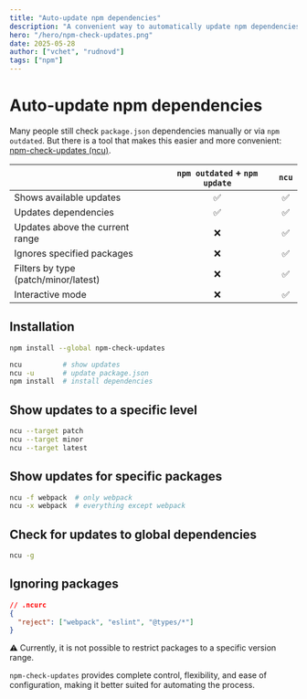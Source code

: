 ```yaml
---
title: "Auto-update npm dependencies"
description: "A convenient way to automatically update npm dependencies using npm-check-updates: more control, filters, and interactivity for easy project maintenance."
hero: "/hero/npm-check-updates.png"
date: 2025-05-28
author: ["vchet", "rudnovd"]
tags: ["npm"]
---
```


# Auto-update npm dependencies

Many people still check `package.json` dependencies manually or via `npm outdated`. But there is a tool that makes this easier and more convenient: [npm-check-updates (ncu)](https://www.npmjs.com/package/npm-check-updates).

|                                      | `npm outdated` + `npm update` | `ncu` |
|--------------------------------------|:-----------------------------:|:-----:|
| Shows available updates              |               ✅               |   ✅   |
| Updates dependencies                 |               ✅               |   ✅   |
| Updates above the current range      |               ❌               |   ✅   |
| Ignores specified packages           |               ❌               |   ✅   |
| Filters by type (patch/minor/latest) |               ❌               |   ✅   |
| Interactive mode                     |               ❌               |   ✅   |

## Installation

```bash
npm install --global npm-check-updates
```

```bash
ncu          # show updates
ncu -u       # update package.json
npm install  # install dependencies
```

## Show updates to a specific level

```bash
ncu --target patch
ncu --target minor
ncu --target latest
```

## Show updates for specific packages

```bash
ncu -f webpack  # only webpack
ncu -x webpack  # everything except webpack
```

## Check for updates to global dependencies

```bash
ncu -g
```

## Ignoring packages

```json
// .ncurc
{
  "reject": ["webpack", "eslint", "@types/*"]
}
```

⚠️ Currently, it is not possible to restrict packages to a specific version range.

`npm-check-updates` provides complete control, flexibility, and ease of configuration, making it better suited for automating the process.
